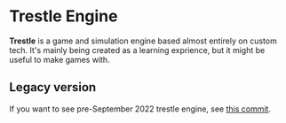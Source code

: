 # Trestle Engine

**Trestle** is a game and simulation engine based almost entirely on custom tech. It's mainly being created as a learning exprience, but it might be useful to make games with.

## Legacy version

If you want to see pre-September 2022 trestle engine, see [this commit](https://github.com/knot126/Trestle/tree/8f85bad8520ee02478646330aab503bf942e9694).
